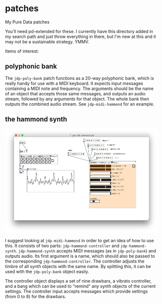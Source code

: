 # patches
My Pure Data patches

You'll need pd-extended for these. I currently have this directory added in my
search path and just throw everything in there, but I'm new at this and it may
not be a sustainable strategy. YMMV.

Items of interest:

## polyphonic bank
The `jdp-poly-bank` patch functions as a 20-way polyphonic bank, which is
really handy for use with a MIDI keyboard. It expects input messages containing
a MIDI note and frequency. The arguments should be the name of an object that
accepts those same messages, and outputs an audio stream, followed by any arguments
for that object. The whole bank then outputs the combined audio stream. See
`jdp-midi-hammond` for an example.

## the hammond synth

![jdp-midi-hammond patch](imgs/hammond.png)

I suggest looking at `jdp-midi-hammond` in order to get an idea of how to use
this. It consists of two parts: `jdp-hammond-controller` and `jdp-hammond-synth`.
`jdp-hammond-synth` accepts MIDI messages (as in `jdp-poly-bank`) and outputs
audio. Its first argument is a name, which should also be passed to the corresponding
`jdp-hammond-controller`. The controller adjusts the timbre of all synth objects with
the same name. By splitting this, it can be used with the `jdp-poly-bank` object easily.

The controller object displays a set of nine drawbars, a vibrato controller, and a bang
which can be used to "remind" any synth objects of the current settings. The controller
input accepts messages which provide settings (from 0 to 8) for the drawbars.
